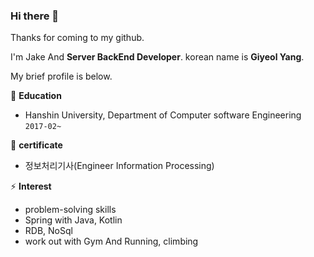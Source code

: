 ### Hi there 👋

Thanks for coming to my github.  

I'm Jake And **Server BackEnd Developer**. korean name is **Giyeol Yang**.  

My brief profile is below.  

🏫 **Education**
- Hanshin University, Department of Computer software Engineering  ```2017-02~```    

🌱 **certificate**
- 정보처리기사(Engineer Information Processing)  

⚡ **Interest**
- problem-solving skills   
- Spring with Java, Kotlin  
- RDB, NoSql  
- work out with Gym And Running, climbing  

<!--
**yky03/yky03** is a ✨ _special_ ✨ repository because its `README.md` (this file) appears on your GitHub profile.

Here are some ideas to get you started:

- 🔭 I’m currently working on ...
- 🌱 I’m currently learning ...
- 👯 I’m looking to collaborate on ...
- 🤔 I’m looking for help with ...
- 💬 Ask me about ...
- 📫 How to reach me: ...
- 😄 Pronouns: ...
- ⚡ Fun fact: ...
-->
